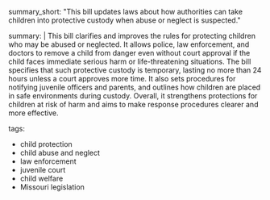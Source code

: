 summary_short: "This bill updates laws about how authorities can take children into protective custody when abuse or neglect is suspected."

summary: |
  This bill clarifies and improves the rules for protecting children who may be abused or neglected. It allows police, law enforcement, and doctors to remove a child from danger even without court approval if the child faces immediate serious harm or life-threatening situations. The bill specifies that such protective custody is temporary, lasting no more than 24 hours unless a court approves more time. It also sets procedures for notifying juvenile officers and parents, and outlines how children are placed in safe environments during custody. Overall, it strengthens protections for children at risk of harm and aims to make response procedures clearer and more effective.

tags:
  - child protection
  - child abuse and neglect
  - law enforcement
  - juvenile court
  - child welfare
  - Missouri legislation
